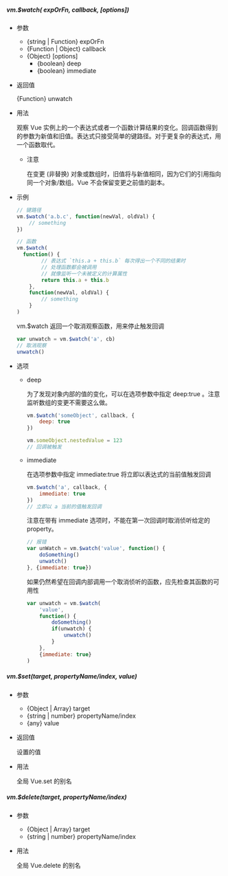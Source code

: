 ##### vm.$watch( expOrFn, callback, [options])

- 参数

  - {string | Function} expOrFn
  - {Function | Object} callback
  - {Object} [options]
    - {boolean} deep
    - {boolean} immediate

- 返回值

  {Function} unwatch

- 用法

  观察 Vue 实例上的一个表达式或者一个函数计算结果的变化。回调函数得到的参数为新值和旧值。表达式只接受简单的键路径。对于更复杂的表达式，用一个函数取代。

  - 注意

    在变更 (非替换) 对象或数组时，旧值将与新值相同，因为它们的引用指向同一个对象/数组。Vue 不会保留变更之前值的副本。

- 示例

  ```js
  // 键路径
  vm.$watch('a.b.c', function(newVal, oldVal) {
      // something
  })
  
  // 函数
  vm.$watch(
  	function() {
          // 表达式 `this.a + this.b` 每次得出一个不同的结果时
          // 处理函数都会被调用
          // 就像监听一个未被定义的计算属性
          return this.a + this.b
      },
      function(newVal, oldVal) {
          // something
      }
  )
  ```

  vm.$watch 返回一个取消观察函数，用来停止触发回调

  ```js
  var unwatch = vm.$watch('a', cb)
  // 取消观察
  unwatch()
  ```
  
- 选项

  - deep

    为了发现对象内部的值的变化，可以在选项参数中指定 deep:true 。注意监听数组的变更不需要这么做。

    ```js
    vm.$watch('someObject', callback, {
        deep: true
    })
    
    vm.someObject.nestedValue = 123
    // 回调被触发
    ```

  - immediate

    在选项参数中指定 immediate:true 将立即以表达式的当前值触发回调

    ```js
    vm.$watch('a', callback, {
        immediate: true
    })
    // 立即以 a 当前的值触发回调
    ```

    注意在带有 immediate 选项时，不能在第一次回调时取消侦听给定的 property。

    ```js
    // 报错
    var unWatch = vm.$watch('value', function() {
        doSomething()
        unwatch()
    }, {immediate: true})
    ```

    如果仍然希望在回调内部调用一个取消侦听的函数，应先检查其函数的可用性

    ```js
    var unwatch = vm.$watch(
    	'value',
        function() {
            doSomething()
            if(unwatch) {
                unwatch()
            }
        },
        {immediate: true}
    )
    ```


##### vm.$set(target, propertyName/index, value)

- 参数

  - {Object | Array} target
  - {string | number} propertyName/index
  - {any} value

- 返回值

  设置的值

- 用法

  全局 Vue.set 的别名

##### vm.$delete(target, propertyName/index)

- 参数

  - {Object | Array} target
  - {string | number} propertyName/index

- 用法

  全局 Vue.delete 的别名